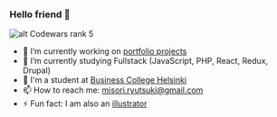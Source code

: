 ### Hello friend 👋
![alt Codewars rank 5](https://www.codewars.com/users/silmu/badges/large)

- 🔭 I’m currently working on [portfolio projects](https://silmu.github.io/index.html)
- 🌱 I’m currently studying Fullstack (JavaScript, PHP, React, Redux, Drupal)
- 👾 I'm a student at [Business College Helsinki](https://www.bc.fi)
- 📫 How to reach me: misori.ryutsuki@gmail.com
- ⚡ Fun fact: I am also an [illustrator](www.instagram.com/misori.art)


